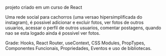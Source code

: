 projeto criado em um  curso de React

Uma rede social para cachorros (uma versao hipersimplificada do instagram), é possivel adicionar e excluir fotos, ver fotos de outros usuarios, acessar o perfil de outros usuarios, comentar postagens, quando nao se esta logado ainda é possivel ver fotos.

Grade:
  Hooks,  React Router,  useContext,  CSS Modules,  PropTypes,  Componentes Funcionais,  Propriedades, Eventos e uso de bibliotecas. 
